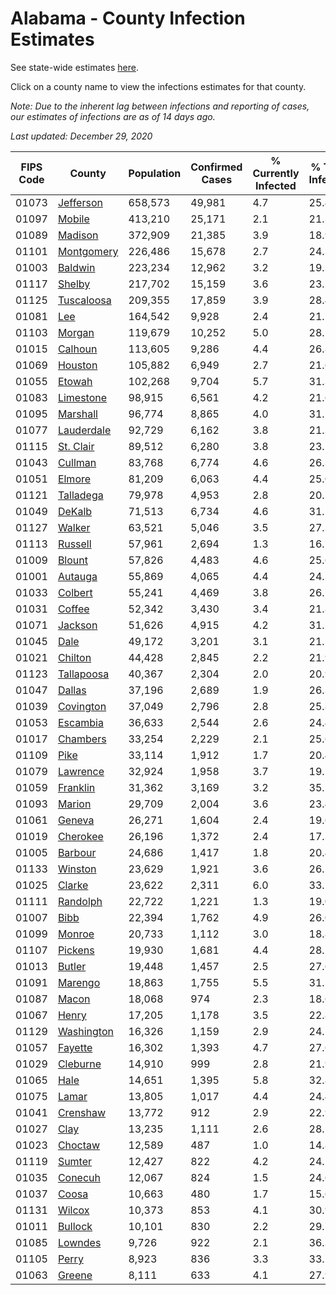# Alabama - County Infection Estimates

See state-wide estimates [here](/infections/us-al).

Click on a county name to view the infections estimates for that county.

*Note: Due to the inherent lag between infections and reporting of cases, our estimates of infections are as of 14 days ago.*

*Last updated: December 29, 2020*

|   FIPS Code |                   County |   Population |   Confirmed Cases |   % Currently Infected |   % Total Infected |
|-------------|--------------------------|--------------|-------------------|------------------------|--------------------|
|       01073 |   [Jefferson](jefferson) |      658,573 |            49,981 |                    4.7 |               25.4 |
|       01097 |         [Mobile](mobile) |      413,210 |            25,171 |                    2.1 |               21.3 |
|       01089 |       [Madison](madison) |      372,909 |            21,385 |                    3.9 |               18.9 |
|       01101 | [Montgomery](montgomery) |      226,486 |            15,678 |                    2.7 |               24.3 |
|       01003 |       [Baldwin](baldwin) |      223,234 |            12,962 |                    3.2 |               19.3 |
|       01117 |         [Shelby](shelby) |      217,702 |            15,159 |                    3.6 |               23.2 |
|       01125 | [Tuscaloosa](tuscaloosa) |      209,355 |            17,859 |                    3.9 |               28.4 |
|       01081 |               [Lee](lee) |      164,542 |             9,928 |                    2.4 |               21.2 |
|       01103 |         [Morgan](morgan) |      119,679 |            10,252 |                    5.0 |               28.1 |
|       01015 |       [Calhoun](calhoun) |      113,605 |             9,286 |                    4.4 |               26.8 |
|       01069 |       [Houston](houston) |      105,882 |             6,949 |                    2.7 |               21.6 |
|       01055 |         [Etowah](etowah) |      102,268 |             9,704 |                    5.7 |               31.3 |
|       01083 |   [Limestone](limestone) |       98,915 |             6,561 |                    4.2 |               21.6 |
|       01095 |     [Marshall](marshall) |       96,774 |             8,865 |                    4.0 |               31.7 |
|       01077 | [Lauderdale](lauderdale) |       92,729 |             6,162 |                    3.8 |               21.3 |
|       01115 |   [St. Clair](st.-clair) |       89,512 |             6,280 |                    3.8 |               23.1 |
|       01043 |       [Cullman](cullman) |       83,768 |             6,774 |                    4.6 |               26.3 |
|       01051 |         [Elmore](elmore) |       81,209 |             6,063 |                    4.4 |               25.0 |
|       01121 |   [Talladega](talladega) |       79,978 |             4,953 |                    2.8 |               20.7 |
|       01049 |         [DeKalb](dekalb) |       71,513 |             6,734 |                    4.6 |               31.5 |
|       01127 |         [Walker](walker) |       63,521 |             5,046 |                    3.5 |               27.3 |
|       01113 |       [Russell](russell) |       57,961 |             2,694 |                    1.3 |               16.7 |
|       01009 |         [Blount](blount) |       57,826 |             4,483 |                    4.6 |               25.6 |
|       01001 |       [Autauga](autauga) |       55,869 |             4,065 |                    4.4 |               24.3 |
|       01033 |       [Colbert](colbert) |       55,241 |             4,469 |                    3.8 |               26.7 |
|       01031 |         [Coffee](coffee) |       52,342 |             3,430 |                    3.4 |               21.8 |
|       01071 |       [Jackson](jackson) |       51,626 |             4,915 |                    4.2 |               31.2 |
|       01045 |             [Dale](dale) |       49,172 |             3,201 |                    3.1 |               21.7 |
|       01021 |       [Chilton](chilton) |       44,428 |             2,845 |                    2.2 |               21.9 |
|       01123 | [Tallapoosa](tallapoosa) |       40,367 |             2,304 |                    2.0 |               20.9 |
|       01047 |         [Dallas](dallas) |       37,196 |             2,689 |                    1.9 |               26.3 |
|       01039 |   [Covington](covington) |       37,049 |             2,796 |                    2.8 |               25.8 |
|       01053 |     [Escambia](escambia) |       36,633 |             2,544 |                    2.6 |               24.4 |
|       01017 |     [Chambers](chambers) |       33,254 |             2,229 |                    2.1 |               25.6 |
|       01109 |             [Pike](pike) |       33,114 |             1,912 |                    1.7 |               20.4 |
|       01079 |     [Lawrence](lawrence) |       32,924 |             1,958 |                    3.7 |               19.2 |
|       01059 |     [Franklin](franklin) |       31,362 |             3,169 |                    3.2 |               35.5 |
|       01093 |         [Marion](marion) |       29,709 |             2,004 |                    3.6 |               23.4 |
|       01061 |         [Geneva](geneva) |       26,271 |             1,604 |                    2.4 |               19.6 |
|       01019 |     [Cherokee](cherokee) |       26,196 |             1,372 |                    2.4 |               17.3 |
|       01005 |       [Barbour](barbour) |       24,686 |             1,417 |                    1.8 |               20.4 |
|       01133 |       [Winston](winston) |       23,629 |             1,921 |                    3.6 |               26.5 |
|       01025 |         [Clarke](clarke) |       23,622 |             2,311 |                    6.0 |               33.1 |
|       01111 |     [Randolph](randolph) |       22,722 |             1,221 |                    1.3 |               19.0 |
|       01007 |             [Bibb](bibb) |       22,394 |             1,762 |                    4.9 |               26.0 |
|       01099 |         [Monroe](monroe) |       20,733 |             1,112 |                    3.0 |               18.8 |
|       01107 |       [Pickens](pickens) |       19,930 |             1,681 |                    4.4 |               28.1 |
|       01013 |         [Butler](butler) |       19,448 |             1,457 |                    2.5 |               27.6 |
|       01091 |       [Marengo](marengo) |       18,863 |             1,755 |                    5.5 |               31.5 |
|       01087 |           [Macon](macon) |       18,068 |               974 |                    2.3 |               18.6 |
|       01067 |           [Henry](henry) |       17,205 |             1,178 |                    3.5 |               22.8 |
|       01129 | [Washington](washington) |       16,326 |             1,159 |                    2.9 |               24.5 |
|       01057 |       [Fayette](fayette) |       16,302 |             1,393 |                    4.7 |               27.6 |
|       01029 |     [Cleburne](cleburne) |       14,910 |               999 |                    2.8 |               21.9 |
|       01065 |             [Hale](hale) |       14,651 |             1,395 |                    5.8 |               32.8 |
|       01075 |           [Lamar](lamar) |       13,805 |             1,017 |                    4.4 |               24.4 |
|       01041 |     [Crenshaw](crenshaw) |       13,772 |               912 |                    2.9 |               22.9 |
|       01027 |             [Clay](clay) |       13,235 |             1,111 |                    2.6 |               28.1 |
|       01023 |       [Choctaw](choctaw) |       12,589 |               487 |                    1.0 |               14.8 |
|       01119 |         [Sumter](sumter) |       12,427 |               822 |                    4.2 |               24.2 |
|       01035 |       [Conecuh](conecuh) |       12,067 |               824 |                    1.5 |               24.6 |
|       01037 |           [Coosa](coosa) |       10,663 |               480 |                    1.7 |               15.6 |
|       01131 |         [Wilcox](wilcox) |       10,373 |               853 |                    4.1 |               30.9 |
|       01011 |       [Bullock](bullock) |       10,101 |               830 |                    2.2 |               29.7 |
|       01085 |       [Lowndes](lowndes) |        9,726 |               922 |                    2.1 |               36.3 |
|       01105 |           [Perry](perry) |        8,923 |               836 |                    3.3 |               33.7 |
|       01063 |         [Greene](greene) |        8,111 |               633 |                    4.1 |               27.9 |